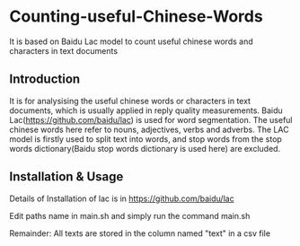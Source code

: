 # Counting-useful-Chinese-Words
It is based on Baidu Lac model to count useful chinese words and characters in text documents

## Introduction
It is for analysising the useful chinese words or characters in text documents, which is usually applied in reply quality measurements.
Baidu Lac(https://github.com/baidu/lac) is used for word segmentation.
The useful chinese words here refer to nouns, adjectives, verbs and adverbs. The LAC model is firstly used to split text into words, and stop words from the stop words dictionary(Baidu stop words dictionary is used here) are excluded.

## Installation & Usage
Details of Installation of lac is in https://github.com/baidu/lac

Edit paths name in main.sh and simply run the command main.sh

Remainder: All texts are stored in the column named "text" in a csv file
